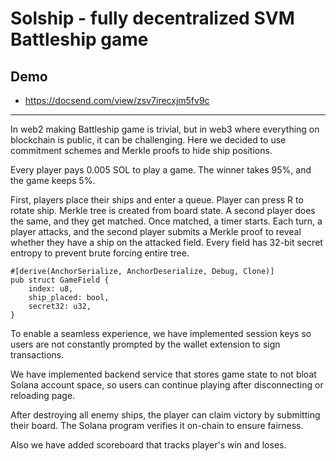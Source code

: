 # **Solship - fully decentralized SVM Battleship game**

## **Demo**
- https://docsend.com/view/zsv7irecxjm5fv9c
---


In web2 making Battleship game is trivial, but in web3 where everything on blockchain is public, it can be challenging. Here we decided to use commitment schemes and Merkle proofs to hide ship positions.

Every player pays 0.005 SOL to play a game. The winner takes 95%, and the game keeps 5%.

First, players place their ships and enter a queue. Player can press R to rotate ship. Merkle tree is created from board state. A second player does the same, and they get matched. 
Once matched, a timer starts. Each turn, a player attacks, and the second player submits a Merkle proof to reveal whether they have a ship on the attacked field. 
Every field has 32-bit secret entropy to prevent brute forcing entire tree.

```
#[derive(AnchorSerialize, AnchorDeserialize, Debug, Clone)]
pub struct GameField {
    index: u8,
    ship_placed: bool,
    secret32: u32,
}
```

To enable a seamless experience, we have implemented session keys so users are not constantly prompted by the wallet extension to sign transactions.

We have implemented backend service that stores game state to not bloat Solana account space, so users can continue playing after disconnecting or reloading page.

After destroying all enemy ships, the player can claim victory by submitting their board. The Solana program verifies it on-chain to ensure fairness.

Also we have added scoreboard that tracks player's win and loses.
